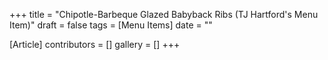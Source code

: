 +++
title = "Chipotle-Barbeque Glazed Babyback Ribs (TJ Hartford's Menu Item)"
draft = false
tags = [Menu Items]
date = ""

[Article]
contributors = []
gallery = []
+++